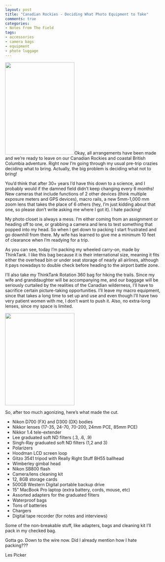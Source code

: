 ```yaml
---
layout: post
title: "Canadian Rockies - Deciding What Photo Equipment to Take"
comments: true
categories:
- Notes From The Field
tags:
- accessories
- camera bags
- equipment
- photo luggage
---
```

<a href="http://blog.lesterpickerphoto.com/wp-content/uploads/2010/07/packing_2010-07-22_1822©LesterPicker.jpg"><img class="alignleft size-medium wp-image-192" title="packing_2010-07-22_1822©LesterPicker" src="http://blog.lesterpickerphoto.com/wp-content/uploads/2010/07/packing_2010-07-22_1822©LesterPicker-225x300.jpg" alt="" width="225" height="300" /></a>Okay, all arrangements have been made and we’re ready to leave on our Canadian Rockies and coastal British Columbia adventure. Right now I’m going through my usual pre-trip crazies deciding what to bring. Actually, the big problem is deciding what not to bring!

You’d think that after 30+ years I’d have this down to a science, and I probably would if the damned field didn’t keep changing every 6 months! New cameras that include functions of 2 other devices (think multiple exposure meters and GPS devices), macro rails, a new 5mm-1,000 mm zoom lens that takes the place of 6 others (hey, I’m just kidding about that one, so please don’t write asking me where I got it). I hate packing!

My photo closet is always a mess. I’m either coming from an assignment or heading off to one, or grabbing a camera and lens to test something that popped into my head. So when I get down to packing I start frustrated and go downhill from there. My wife has learned to give me a minimum 10 feet of clearance when I’m readying for a trip.

As you can see, today I’m packing my wheeled carry-on, made by ThinkTank. I like this bag because it is their international size, meaning it fits either the overhead bin or under seat storage of nearly all airlines, although it pays nowadays to double check before heading to the airport battle zone.

I’ll also take my ThinkTank Rotation 360 bag for hiking the trails. Since my wife and granddaughter will be accompanying me, and our baggage will be seriously curtailed by the realities of the Canadian wilderness, I’ll have to sacrifice certain picture-taking opportunities. I’ll leave my macro equipment, since that takes a long time to set up and use and even though I’ll have two very patient women with me, I don’t want to push it. Also, no extra-long lenses, since my space is limited.

<a href="http://blog.lesterpickerphoto.com/wp-content/uploads/2010/07/packing_2010-07-22_1819©LesterPicker.jpg"><img class="alignnone size-medium wp-image-195" title="packing_2010-07-22_1819©LesterPicker" src="http://blog.lesterpickerphoto.com/wp-content/uploads/2010/07/packing_2010-07-22_1819©LesterPicker-225x300.jpg" alt="" width="225" height="300" /></a>

So, after too much agonizing, here’s what made the cut.
<ul>
	<li>Nikon D700 (FX) and D300 (DX) bodies</li>
	<li>Nikkor lenses (17-35, 24-70, 70-200, 24mm PCE, 85mm PCE)</li>
	<li>Nikkor 1.4 tele-extender</li>
	<li>Lee graduated soft ND filters (.3, .6, .9)</li>
	<li>Singh-Ray graduated soft ND filters (1,2 and 3)</li>
	<li>Polarizers</li>
	<li>Hoodman LCD screen loop</li>
	<li>Gitzo 3541 tripod with Really Right Stuff BH55 ballhead</li>
	<li>Wimberley gimbal head</li>
	<li>Nikon SB800 flash</li>
	<li>Camera/lens cleaning kit</li>
	<li>12, 8GB storage cards</li>
	<li>500GB Western Digital portable backup drive</li>
	<li>15” MacBook Pro laptop (extra battery, cords, mouse, etc)</li>
	<li>Assorted adapters for the graduated filters</li>
	<li>Waterproof bags</li>
	<li>Tons of batteries</li>
	<li>Chargers</li>
	<li>Digital tape recorder (for notes and interviews)</li>
</ul>
Some of the non-breakable stuff, like adapters, bags and cleaning kit I’ll pack in my checked bag.

Gotta go. Down to the wire now. Did I already mention how I hate packing???

Les Picker
